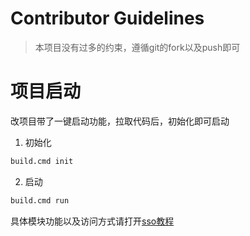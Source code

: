 # Contributor Guidelines
> 本项目没有过多的约束，遵循git的fork以及push即可

# 项目启动

改项目带了一键启动功能，拉取代码后，初始化即可启动

1. 初始化
```cmd
build.cmd init
```

2. 启动

```cmd
build.cmd run
```

具体模块功能以及访问方式请打开[sso教程](https://laomazi2006.github.io/sso)